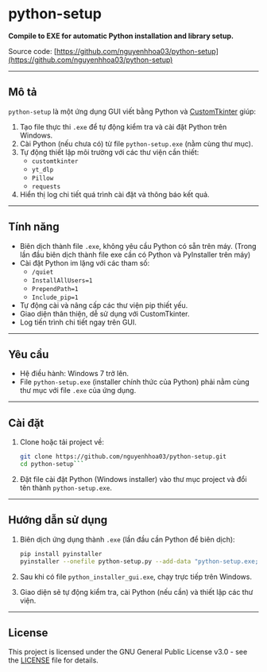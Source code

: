 # python-setup

**Compile to EXE for automatic Python installation and library setup.**

Source code: [https://github.com/nguyenhhoa03/python-setup](https://github.com/nguyenhhoa03/python-setup)

---

## Mô tả

`python-setup` là một ứng dụng GUI viết bằng Python và [CustomTkinter](https://github.com/TomSchimansky/CustomTkinter) giúp:

1. Tạo file thực thi `.exe` để tự động kiểm tra và cài đặt Python trên Windows.
2. Cài Python (nếu chưa có) từ file `python-setup.exe` (nằm cùng thư mục).
3. Tự động thiết lập môi trường với các thư viện cần thiết:
   - `customtkinter`
   - `yt_dlp`
   - `Pillow`
   - `requests`
4. Hiển thị log chi tiết quá trình cài đặt và thông báo kết quả.

---

## Tính năng

- Biên dịch thành file `.exe`, không yêu cầu Python có sẵn trên máy. (Trong lần đầu biên dịch thành file exe cần có Python và PyInstaller trên máy)
- Cài đặt Python im lặng với các tham số:
  - `/quiet`
  - `InstallAllUsers=1`
  - `PrependPath=1`
  - `Include_pip=1`
- Tự động cài và nâng cấp các thư viện pip thiết yếu.
- Giao diện thân thiện, dễ sử dụng với CustomTkinter.
- Log tiến trình chi tiết ngay trên GUI.

---

## Yêu cầu

- Hệ điều hành: Windows 7 trở lên.
- File `python-setup.exe` (installer chính thức của Python) phải nằm cùng thư mục với file `.exe` của ứng dụng.

---

## Cài đặt

1. Clone hoặc tải project về:
   ```bash
   git clone https://github.com/nguyenhhoa03/python-setup.git
   cd python-setup```

2. Đặt file cài đặt Python (Windows installer) vào thư mục project và đổi tên thành `python-setup.exe`.

---

## Hướng dẫn sử dụng

1. Biên dịch ứng dụng thành `.exe` (lần đầu cần Python để biên dịch):

   ```bash
   pip install pyinstaller
   pyinstaller --onefile python-setup.py --add-data "python-setup.exe; python-setup.exe"
   ```
2. Sau khi có file `python_installer_gui.exe`, chạy trực tiếp trên Windows.
3. Giao diện sẽ tự động kiểm tra, cài Python (nếu cần) và thiết lập các thư viện.

---

## License

This project is licensed under the GNU General Public License v3.0 - see the [LICENSE](LICENSE) file for details.
